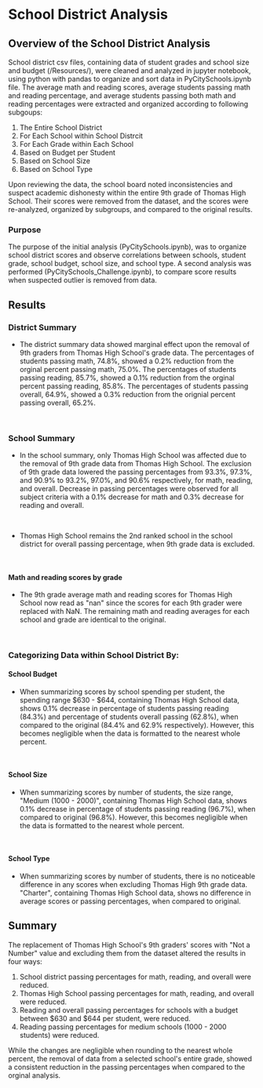 # School District Analysis

## Overview of the School District Analysis
School district csv files, containing data of student grades and school size and budget (/Resources/), were cleaned and analyzed in jupyter notebook, using python with pandas to organize and sort data in PyCitySchools.ipynb file. The average math and reading scores, average students passing math and reading percentage, and average students passing both math and reading percentages were extracted and organized according to following subgoups:
1. The Entire School District
2. For Each School within School Distrcit
3. For Each Grade within Each School
4. Based on Budget per Student
5. Based on School Size
6. Based on School Type 

Upon reviewing the data, the school board noted inconsistencies and suspect academic dishonesty within the entire 9th grade of Thomas High School. Their scores were removed from the dataset, and the scores were re-analyzed, organized by subgroups, and compared to the original results.

### Purpose
The purpose of the initial analysis (PyCitySchools.ipynb), was to organize school district scores and observe correlations between schools, student grade, school budget, school size, and school type. A second analysis was performed (PyCitySchools_Challenge.ipynb), to compare score results when suspected outlier is removed from data.

## Results

 ### District Summary
   -  The district summary data showed marginal effect upon the removal of 9th graders from Thomas High School's grade data. The percentages of students passing math, 74.8%, showed a 0.2% reduction from the orginal percent passing math, 75.0%. The percentages of students passing reading, 85.7%, showed a 0.1% reduction from the orginal percent passing reading, 85.8%. The percentages of students passing overall, 64.9%, showed a 0.3% reduction from the orignial percent passing overall, 65.2%. <br>
<br>

### School Summary
   -  In the school summary, only Thomas High School was affected due to the removal of 9th grade data from Thomas High School. The exclusion of 9th grade data lowered the passing percentages from 93.3%, 97.3%, and 90.9% to 93.2%, 97.0%, and 90.6% respectively, for math, reading, and overall. Decrease in passing percentages were observed for all subject criteria with a 0.1% decrease for math and 0.3% decrease for reading and overall. <br>
<br>

 -  Thomas High School remains the 2nd ranked school in the school district for overall passing percentage, when 9th grade data is excluded. <br>
<br>

#### Math and reading scores by grade
 - The 9th grade average math and reading scores for Thomas High School now read as "nan" since the scores for each 9th grader were replaced with NaN. The remaining math and reading averages for each school and grade are identical to the original. 
  <br> 
  
### Categorizing Data within School District By: 

#### School Budget
   - When summarizing scores by school spending per student, the spending range $630 - $644, containing Thomas High School data, shows 0.1% decrease in percentage of students passing reading (84.3%) and percentage of students overall passing (62.8%), when compared to the original (84.4% and 62.9% respectively). However, this becomes negligible when the data is formatted to the nearest whole percent. 
  <br> 
  
#### School Size
   -  When summarizing scores by number of students, the size range, "Medium (1000 - 2000)", containing Thomas High School data, shows 0.1% decrease in percentage of students passing reading (96.7%), when compared to original (96.8%). However, this becomes negligible when the data is formatted to the nearest whole percent.
  <br> 
  
#### School Type
   -  When summarizing scores by number of students, there is no noticeable difference in any scores when excluding Thomas High 9th grade data. "Charter", containing Thomas High School data, shows no difference in average scores or passing percentages, when compared to original. 

## Summary
The replacement of Thomas High School's 9th graders' scores with "Not a Number" value and excluding them from the dataset altered the results in four ways:
 1. School district passing percentages for math, reading, and overall were reduced. 
 2. Thomas High School passing percentages for math, reading, and overall were reduced. 
 3. Reading and overall passing percentages for schools with a budget between $630 and $644 per student, were reduced. 
 4. Reading passing percentages for medium schools (1000 - 2000 students) were reduced.

While the changes are negligible when rounding to the nearest whole percent, the removal of data from a selected school's entire grade, showed a consistent reduction in the passing percentages when compared to the orginal analysis. 

